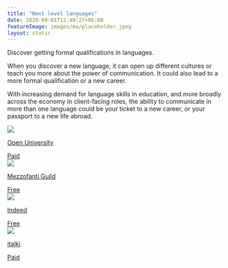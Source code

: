 ```yaml
---
title: "Next level languages"
date: 2020-09-01T12:49:27+06:00
featureImage: images/ma/placeholder.jpeg
layout: static
---
```


Discover getting formal qualifications in languages.

When you discover a new language, it can open up different cultures or teach you more about the power of communication. It could also lead to a more formal qualification or a new career.

With increasing demand for language skills in education, and more broadly across the economy in client-facing roles, the ability to communicate in more than one language could be your ticket to a new career, or your passport to a new life abroad.

<a class="ma-link" href="https://www.open.ac.uk/courses/languages/short-courses"><div class="ma-card ma-card-Learning"><div class="ma-icon"><img src ="/images/icon-pound.png"/></div><div class="ma-name"><p>Open University</p></div><div class="ma-paid-text"><span>Paid</span></div></div></a><a class="ma-link" href="https://www.mezzoguild.com/foreign-language-careers/"><div class="ma-card ma-card-Learning"><div class="ma-icon"><img src ="/images/icon-check.png"/></div><div class="ma-name"><p>Mezzofanti Guild</p></div><div class="ma-paid-text"><span>Free</span></div></div></a><a class="ma-link" href="https://uk.indeed.com/Language-Required-jobs?vjk=8d27a4bce63e8841"><div class="ma-card ma-card-Learning"><div class="ma-icon"><img src ="/images/icon-check.png"/></div><div class="ma-name"><p>Indeed</p></div><div class="ma-paid-text"><span>Free</span></div></div></a><a class="ma-link" href="https://www.awin1.com/cread.php?awinmid=32303&awinaffid=1198638&ued=https%3A%2F%2Fwww.italki.com%2F"><div class="ma-card ma-card-Learning"><div class="ma-icon"><img src ="/images/icon-pound.png"/></div><div class="ma-name"><p>italki</p></div><div class="ma-paid-text"><span>Paid</span></div></div></a>  

<br/><br/>






